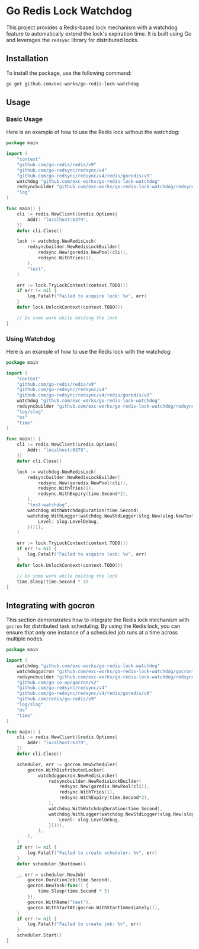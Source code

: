 # Go Redis Lock Watchdog

This project provides a Redis-based lock mechanism with a watchdog feature to automatically extend the lock's expiration
time. It is built using Go and leverages the `redsync` library for distributed locks.

## Installation

To install the package, use the following command:

```sh
go get github.com/exc-works/go-redis-lock-watchdog
```

## Usage

### Basic Usage

Here is an example of how to use the Redis lock without the watchdog:

```go
package main

import (
	"context"
	"github.com/go-redis/redis/v9"
	"github.com/go-redsync/redsync/v4"
	"github.com/go-redsync/redsync/v4/redis/goredis/v9"
	watchdog "github.com/exc-works/go-redis-lock-watchdog"
	redsyncbuilder "github.com/exc-works/go-redis-lock-watchdog/redsync"
	"log"
)

func main() {
	cli := redis.NewClient(&redis.Options{
		Addr: "localhost:6379",
	})
	defer cli.Close()

	lock := watchdog.NewRedisLock(
		redsyncbuilder.NewRedisLockBuilder(
			redsync.New(goredis.NewPool(cli)),
			redsync.WithTries(1),
		),
		"test",
	)

	err := lock.TryLockContext(context.TODO())
	if err != nil {
		log.Fatalf("Failed to acquire lock: %v", err)
	}
	defer lock.UnlockContext(context.TODO())

	// Do some work while holding the lock
}
```

### Using Watchdog

Here is an example of how to use the Redis lock with the watchdog:

```go
package main

import (
	"context"
	"github.com/go-redis/redis/v9"
	"github.com/go-redsync/redsync/v4"
	"github.com/go-redsync/redsync/v4/redis/goredis/v9"
	watchdog "github.com/exc-works/go-redis-lock-watchdog"
	redsyncbuilder "github.com/exc-works/go-redis-lock-watchdog/redsync"
	"log/slog"
	"os"
	"time"
)

func main() {
	cli := redis.NewClient(&redis.Options{
		Addr: "localhost:6379",
	})
	defer cli.Close()

	lock := watchdog.NewRedisLock(
		redsyncbuilder.NewRedisLockBuilder(
			redsync.New(goredis.NewPool(cli)),
			redsync.WithTries(1),
			redsync.WithExpiry(time.Second*2),
		),
		"test-watchdog",
		watchdog.WithWatchdogDuration(time.Second),
		watchdog.WithLogger(watchdog.NewStdLogger(slog.New(slog.NewTextHandler(os.Stdout, &slog.HandlerOptions{
			Level: slog.LevelDebug,
		})))),
	)

	err := lock.TryLockContext(context.TODO())
	if err != nil {
		log.Fatalf("Failed to acquire lock: %v", err)
	}
	defer lock.UnlockContext(context.TODO())

	// Do some work while holding the lock
	time.Sleep(time.Second * 3)
}
```

## Integrating with gocron

This section demonstrates how to integrate the Redis lock mechanism with `gocron` for distributed task scheduling. By
using the Redis lock, you can ensure that only one instance of a scheduled job runs at a time across multiple nodes.

```go
package main

import (
	watchdog "github.com/exc-works/go-redis-lock-watchdog"
	watchdoggocron "github.com/exc-works/go-redis-lock-watchdog/gocron"
	redsyncbuilder "github.com/exc-works/go-redis-lock-watchdog/redsync"
	"github.com/go-co-op/gocron/v2"
	"github.com/go-redsync/redsync/v4"
	"github.com/go-redsync/redsync/v4/redis/goredis/v9"
	"github.com/redis/go-redis/v9"
	"log/slog"
	"os"
	"time"
)

func main() {
	cli := redis.NewClient(&redis.Options{
		Addr: "localhost:6379",
	})
	defer cli.Close()

	scheduler, err := gocron.NewScheduler(
		gocron.WithDistributedLocker(
			watchdoggocron.NewRedisLocker(
				redsyncbuilder.NewRedisLockBuilder(
					redsync.New(goredis.NewPool(cli)),
					redsync.WithTries(1),
					redsync.WithExpiry(time.Second*2),
				),
				watchdog.WithWatchdogDuration(time.Second),
				watchdog.WithLogger(watchdog.NewStdLogger(slog.New(slog.NewTextHandler(os.Stdout, &slog.HandlerOptions{
					Level: slog.LevelDebug,
				})))),
			),
		),
	)
	if err != nil {
		log.Fatalf("Failed to create scheduler: %v", err)
	}
	defer scheduler.Shutdown()

	_, err = scheduler.NewJob(
		gocron.DurationJob(time.Second),
		gocron.NewTask(func() {
			time.Sleep(time.Second * 5)
		}),
		gocron.WithName("test"),
		gocron.WithStartAt(gocron.WithStartImmediately()),
	)
	if err != nil {
		log.Fatalf("Failed to create job: %v", err)
	}
	scheduler.Start()
}
```
